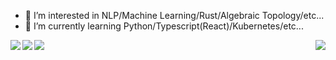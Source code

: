 - 👀 I’m interested in NLP/Machine Learning/Rust/Algebraic Topology/etc...
- 🌱 I’m currently learning Python/Typescript(React)/Kubernetes/etc...

<a href="https://github.com/cheedah/cheedah">
  <img align="left" src="https://github-readme-stats.vercel.app/api?username=cheedah&count_private=true&theme=material-palenight" />
</a>
<a href="https://github.com/cheedah/cheedah">
  <img align="left" src="https://github-readme-stats.vercel.app/api/top-langs/?username=cheedah&theme=material-palenight" />
</a>
<a href="https://github.com/cheedah/cheedah">
  <img align="left" src="https://github-readme-stats.vercel.app/api/pin/?username=cheedah&repo=cheedah&theme=material-palenight" />
</a>
<a href="https://github.com/cheedah/cheedah">
  <img align="right" src="https://github-readme-stats.vercel.app/api/pin/?username=cheedah&repo=cheedah&theme=material-palenight" />
</a>

<!---
cheedah/cheedah is a ✨ special ✨ repository because its `README.md` (this file) appears on your GitHub profile.
You can click the Preview link to take a look at your changes.
--->
